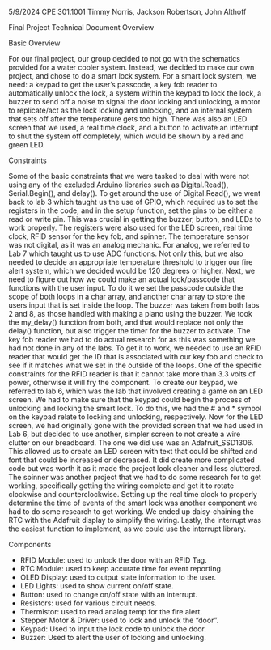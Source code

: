 5/9/2024
CPE 301.1001
Timmy Norris, Jackson Robertson, John Althoff

Final Project Technical Document Overview	

Basic Overview

For our final project, our group decided to not go with the schematics provided for a water cooler system. Instead, we decided to make our own project, and chose to do a smart lock system. For a smart lock system, we need: a keypad to get the user’s passcode, a key fob reader to automatically unlock the lock, a system within the keypad to lock the lock, a buzzer to send off a noise to signal the door locking and unlocking, a motor to replicate/act as the lock locking and unlocking, and an internal system that sets off after the temperature gets too high. There was also an LED screen that we used, a real time clock, and a button to activate an interrupt to shut the system off completely, which would be shown by a red and green LED. 

Constraints

Some of the basic constraints that we were tasked to deal with were not using any of the excluded Arduino libraries such as Digital.Read(), Serial.Begin(), and delay().  To get around the use of Digital.Read(), we went back to lab 3 which taught us the use of GPIO, which required us to set the registers in the code, and in the setup function, set the pins to be either a read or write pin. This was crucial in getting the buzzer, button, and LEDs to work properly. The registers were also used for the LED screen, real time clock, RFID sensor for the key fob, and spinner. The temperature sensor was not digital, as it was an analog mechanic. For analog, we referred to Lab 7 which taught us to use ADC functions. Not only this, but we also needed to decide an appropriate temperature threshold to trigger our fire alert system, which we decided would be 120 degrees or higher. Next, we need to figure out how we could make an actual lock/passcode that functions with the user input. To do it we set the passcode outside the scope of both loops in a char array, and another char array to store the users input that is set inside the loop. The buzzer was taken from both labs 2 and 8, as those handled with making a piano using the buzzer. We took the my_delay() function from both, and that would replace not only the delay() function, but also trigger the timer for the buzzer to activate. The key fob reader we had to do actual research for as this was something we had not done in any of the labs. To get it to work, we needed to use an RFID reader that would get the ID that is associated with our key fob and check to see if it matches what we set in the outside of the loops. One of the specific constraints for the RFID reader is that it cannot take more than 3.3 volts of power, otherwise it will fry the component. To create our keypad, we referred to lab 6, which was the lab that involved creating a game on an LED screen. We had to make sure that the keypad could begin the process of unlocking and locking the smart lock. To do this, we had the # and * symbol on the keypad relate to locking and unlocking, respectively. Now for the LED screen, we had originally gone with the provided screen that we had used in Lab 6, but decided to use another, simpler screen to not create a wire clutter on our breadboard. The one we did use was an Adafruit_SSD1306. This allowed us to create an LED screen with text that could be shifted and font that could be increased or decreased. It did create more complicated code but was worth it as it made the project look cleaner and less cluttered. The spinner was another project that we had to do some research for to get working, specifically getting the wiring complete and get it to rotate clockwise and counterclockwise. Setting up the real time clock to properly determine the time of events of the smart lock was another component we had to do some research to get working. We ended up daisy-chaining the RTC with the Adafruit display to simplify the wiring. Lastly, the interrupt was the easiest function to implement, as we could use the interrupt library. 

Components

-	RFID Module: used to unlock the door with an RFID Tag.
-	RTC Module: used to keep accurate time for event reporting.
-	OLED Display: used to output state information to the user.
-	LED Lights: used to show current on/off state. 
-	Button: used to change on/off state with an interrupt. 
-	Resistors: used for various circuit needs. 
-	Thermistor: used to read analog temp for the fire alert. 
-	Stepper Motor & Driver: used to lock and unlock the “door”. 
-	Keypad: Used to input the lock code to unlock the door.
-	Buzzer: Used to alert the user of locking and unlocking.
